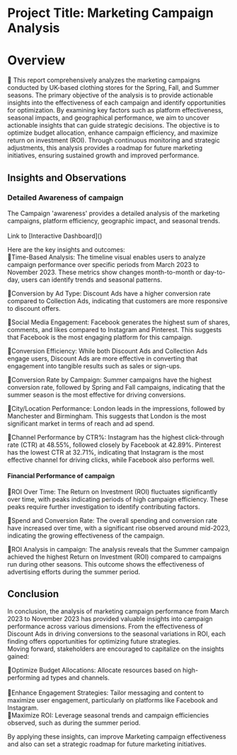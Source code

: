 # Project Title: Marketing Campaign Analysis
# Overview
📌 This report comprehensively analyzes the marketing campaigns conducted by UK-based clothing stores for the Spring, Fall, and Summer seasons. The primary objective of the analysis is to provide actionable insights into the effectiveness of each campaign and identify opportunities for optimization. By examining key factors such as platform effectiveness, seasonal impacts, and geographical performance, we aim to uncover actionable insights that can guide strategic decisions. The objective is to optimize budget allocation, enhance campaign efficiency, and maximize return on investment (ROI). Through continuous monitoring and strategic adjustments, this analysis provides a roadmap for future marketing initiatives, ensuring sustained growth and improved performance.
<br>
<h2>Insights and Observations</h2>
<h3>Detailed Awareness of campaign</h3>
The Campaign 'awareness' provides a detailed analysis of the marketing campaigns, platform efficiency, geographic impact, and seasonal trends.<br><br>
Link to [Interactive Dashboard]()<br>

Here are the key insights and outcomes:<br>
📌Time-Based Analysis: The timeline visual enables users to analyze campaign performance over specific periods from March 2023 to November 2023. These metrics show changes month-to-month or day-to-day, users can identify trends and seasonal patterns.<br>

📌Conversion by Ad Type:
Discount Ads have a higher conversion rate compared to Collection Ads, indicating that customers are more responsive to discount offers.<br>

📌Social Media Engagement:
Facebook generates the highest sum of shares, comments, and likes compared to Instagram and Pinterest. This suggests that Facebook is the most engaging platform for this campaign.<br>


📌Conversion Efficiency:
While both Discount Ads and Collection Ads engage users, Discount Ads are more effective in converting that engagement into tangible results such as sales or sign-ups.<br>

📌Conversion Rate by Campaign:
Summer campaigns have the highest conversion rate, followed by Spring and Fall campaigns, indicating that the summer season is the most effective for driving conversions.


📌City/Location Performance:
London leads in the impressions, followed by Manchester and Birmingham. This suggests that London is the most significant market in terms of reach and ad spend.<br>


📌Channel Performance by CTR%:
Instagram has the highest click-through rate (CTR) at 48.55%, followed closely by Facebook at 42.89%. Pinterest has the lowest CTR at 32.71%, indicating that Instagram is the most effective channel for driving clicks, while Facebook also performs well.<br>


<h4>Financial Performance of campaign</h4>
📌ROI Over Time:
The Return on Investment (ROI) fluctuates significantly over time, with peaks indicating periods of high campaign efficiency. These peaks require further investigation to identify contributing factors. <br>

📌Spend and Conversion Rate:
The overall spending and conversion rate have increased over time, with a significant rise observed around mid-2023, indicating the growing effectiveness of the campaign.<br>

📌ROI Analysis in campaign:
The analysis reveals that the Summer campaign achieved the highest Return on Investment (ROI) compared to campaigns run during other seasons. This outcome shows the effectiveness of advertising efforts during the summer period.<br>


<h2>Conclusion</h2>
In conclusion, the analysis of marketing campaign performance from March 2023 to November 2023 has provided valuable insights into campaign performance across various dimensions. From the effectiveness of Discount Ads in driving conversions to the seasonal variations in ROI, each finding offers opportunities for optimizing future strategies.
<br>
Moving forward, stakeholders are encouraged to capitalize on the insights gained:<br>

📌Optimize Budget Allocations: Allocate resources based on high-performing ad types and channels.<br><br>
📌Enhance Engagement Strategies: Tailor messaging and content to maximize user engagement, particularly on platforms like Facebook and Instagram.<br>
📌Maximize ROI: Leverage seasonal trends and campaign efficiencies observed, such as during the summer period.<br>

By applying these insights, can improve Marketing campaign effectiveness and also can set a strategic roadmap for future marketing initiatives.


